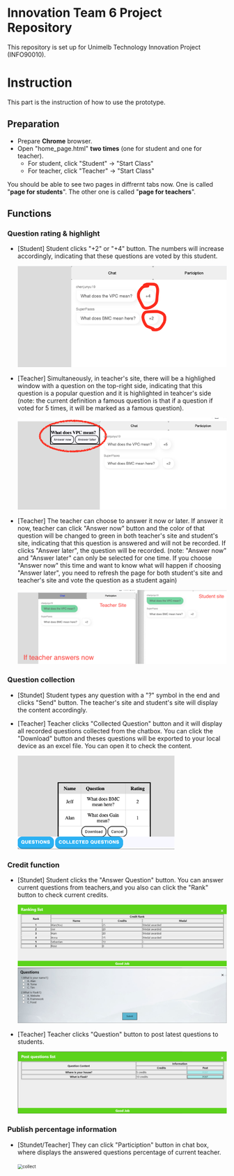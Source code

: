 # Innovation Team 6 Project Repository
This repository is set up for Unimelb Technology Innovation Project (INFO90010).



# Instruction

This part is the instruction of how to use the prototype.

## Preparation

- Prepare **Chrome** browser.
- Open "home_page.html" **two times** (one for student and one for teacher).
  - For student, click "Student" -> "Start Class"
  - For teacher, click "Teacher" -> "Start Class"

You should be able to see two pages in diffrernt tabs now. One is called "**page for students**". The other one is called "**page for teachers**".



## Functions

### Question rating & highlight

- [Student] Student clicks "+2" or "+4" button. The numbers will increase accordingly, indicating that these questions are voted by this student.

  <img src="img/vote.png" alt="Screen Shot 2021-10-27 at 11.14.06" style="zoom:70%;" />

- [Teacher] Simultaneously, in teacher's site, there will be a highlighed window with a question on the top-right side, indicating that this question is a popular question and it is highlighted in teahcer's side (note: the current definition a famous question is that if a question if voted for 5 times, it will be marked as a famous question).

  <img src="img/highlight.png" alt="Screen Shot 2021-10-27 at 11.14.42" style="zoom:60%;" />

- [Teacher] The teacher can choose to answer it now or later. If answer it now, teacher can click "Answer now" button and the color of that question will be changed to green in both teacher's site and student's site, indicating that this question is answered and will not be recorded. If clicks "Answer later", the question will be recorded. (note: "Answer now" and "Answer later" can only be selected for one time. If you choose "Answer now" this time and want to know what will happen if choosing "Answer later", you need to refresh the page for both student's site and teacher's site and vote the question as a student again)

  <img src="img/answer_now.png" alt="If teacher answers now" style="zoom:60%;" />

### Question collection

- [Stundet] Student types any question with a "?" symbol in the end and clicks "Send" button. The teacher's site and student's site will display the content accordingly.

- [Teacher] Teacher clicks "Collected Question" button and it will display all recorded questions collected from the chatbox. You can click the "Download" button and theses questions will be exported to your local device as an excel file. You can open it to check the content.

  <img src="img/collect.png" alt="collect" style="zoom:70%;" />



### Credit function

- [Stundet] Student clicks the "Answer Question" button. You can answer current questions from teachers,and you also can click the "Rank" button to check current credits.

  <img src="img/show_rank.png" alt="collect" style="zoom:70%;" />

  <img src="img/answer_question.png" alt="collect" style="zoom:70%;" />
  
- [Teacher] Teacher clicks "Question" button to post latest questions to students.

  <img src="img/post_question.png" alt="collect" style="zoom:70%;" />



### Publish percentage information

- [Stundet/Teacher] They can click "Particiption" button in chat box, where displays the answered questions percentage of current teacher. 


  <img src="img/percentage.png.png" alt="collect" style="zoom:70%;" />
